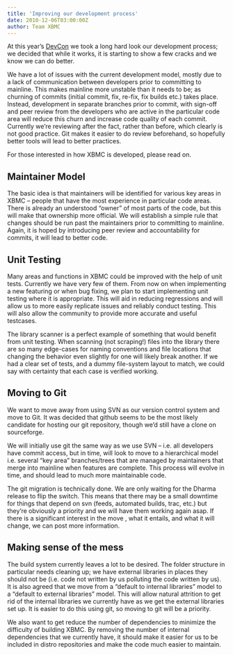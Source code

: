 ```yaml
---
title: 'Improving our development process'
date: 2010-12-06T03:00:00Z
author: Team XBMC
---
```

At this year’s [DevCon](/article/xbmc-devcon-2010-summary) we took a long hard look our development process; we decided that while it works, it is starting to show a few cracks and we know we can do better.

 We have a lot of issues with the current development model, mostly due to a lack of communication between developers prior to committing to mainline. This makes mainline more unstable than it needs to be; as churning of commits (initial commit, fix, re-fix, fix builds etc.) takes place. Instead, development in separate branches prior to commit, with sign-off and peer review from the developers who are active in the particular code area will reduce this churn and increase code quality of each commit. Currently we’re reviewing after the fact, rather than before, which clearly is not good practice. Git makes it easier to do review beforehand, so hopefully better tools will lead to better practices.

 For those interested in how XBMC is developed, please read on.

  Maintainer Model
----------------

 The basic idea is that maintainers will be identified for various key areas in XBMC – people that have the most experience in particular code areas. There is already an understood “owner” of most parts of the code, but this will make that ownership more official. We will establish a simple rule that changes should be run past the maintainers prior to committing to mainline. Again, it is hoped by introducing peer review and accountability for commits, it will lead to better code.

 Unit Testing
------------

 Many areas and functions in XBMC could be improved with the help of unit tests. Currently we have very few of them. From now on when implementing a new featuring or when bug fixing, we plan to start implementing unit testing where it is appropriate. This will aid in reducing regressions and will allow us to more easily replicate issues and reliably conduct testing. This will also allow the community to provide more accurate and useful testcases.

 The library scanner is a perfect example of something that would benefit from unit testing. When scanning (not scraping!) files into the library there are so many edge-cases for naming conventions and file locations that changing the behavior even slightly for one will likely break another. If we had a clear set of tests, and a dummy file-system layout to match, we could say with certainty that each case is verified working.

 Moving to Git
-------------

 We want to move away from using SVN as our version control system and move to Git. It was decided that github seems to be the most likely candidate for hosting our git repository, though we’d still have a clone on sourceforge.

 We will initially use git the same way as we use SVN – i.e. all developers have commit access, but in time, will look to move to a hierarchical model i.e. several “key area” branches/trees that are managed by maintainers that merge into mainline when features are complete. This process will evolve in time, and should lead to much more maintainable code.

 The git migration is technically done. We are only waiting for the Dharma release to flip the switch. This means that there may be a small downtime for things that depend on svn (feeds, automated builds, trac, etc.) but they’re obviously a priority and we will have them working again asap. If there is a significant interest in the move , what it entails, and what it will change, we can post more information.

 Making sense of the mess
------------------------

 The build system currently leaves a lot to be desired. The folder structure in particular needs cleaning up; we have external libraries in places they should not be (i.e. code not written by us polluting the code written by us). It is also agreed that we move from a “default to internal libraries” model to a “default to external libraries” model. This will allow natural attrition to get rid of the internal libraries we currently have as we get the external libraries set up. It is easier to do this using git, so moving to git will be a priority.

 We also want to get reduce the number of dependencies to minimize the difficulty of building XBMC. By removing the number of internal dependencies that we currently have, it should make it easier for us to be included in distro repositories and make the code much easier to maintain.

 